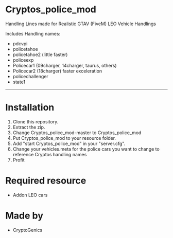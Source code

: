 # Cryptos_police_mod
Handling Lines made for Realistic GTAV (FiveM) LEO Vehicle Handlings

Includes Handling names:
- pdcvpi
- policetahoe
- policetahoe2 (little faster)
- policeexp
- Policecar1 (09charger, 14charger, taurus, others)
- Policecar2 (18charger) faster exceleration
- policechallenger
- state1
___

# Installation
1. Clone this repository.
2. Extract the zip.
3. Change Cryptos_police_mod-master to Cryptos_police_mod
3. Put Cryptos_police_mod to your resource folder.
4. Add "start Cryptos_police_mod" in your "server.cfg".
5. Change your vehicles.meta for the police cars you want to change to reference Cryptos handling names
6. Profit

# Required resource
- Addon LEO cars

# Made by
- CryptoGenics
